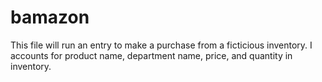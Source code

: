 # bamazon

This file will run an entry to make a purchase from a ficticious inventory.  I accounts for product name, department name, price, and quantity in inventory.

